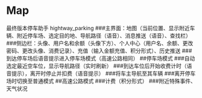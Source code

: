 # Map
最终版本停车助手
hightway_parking
###主界面：地图（当前位置、显示附近车辆、附近停车场、选定目的地、导航路径（语音）、消息推送（语音）、查找栏）
###侧边栏：头像、用户名和余额（头像下方）、个人中心（用户名、余额、更改密码、更改头像、消费记录）、充值（输入金额充值、积分形式）、历史推送
###到达停车场后语音提示进入停车场模式（高速公路相同）
##停车场模式
###自动选定最近空车位，显示导航路径（实时刷新）
###到达车位后开始收费计时（语音提示），离开时停止并扣费（语音提示）
###将车主导航至其车辆
###离开停车场时切换至普通模式
##高速公路模式
###计费（积分形式） ###附近特殊事件、天气状况
